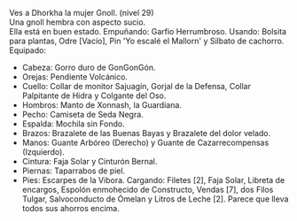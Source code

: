 Ves a Dhorkha la mujer Gnoll.         (nivel 29)                                                                                                                                 
Una gnoll hembra con aspecto sucio.                                                                                                                                    
Ella está en buen estado.
Empuñando: Garfio Herrumbroso.
Usando: Bolsita para plantas, Odre [Vacío], Pin 'Yo escalé el Mallorn' y Silbato de cachorro.
Equipado:                                                                                                                                                              
 * Cabeza:  Gorro duro de GonGonGón.
 * Orejas:  Pendiente Volcánico.
 * Cuello:  Collar de monitor Sajuagín, Gorjal de la Defensa, Collar Palpitante de Hidra y Colgante del Oso.
 * Hombros: Manto de Xonnash, la Guardiana.
 * Pecho:   Camiseta de Seda Negra.
 * Espalda: Mochila sin Fondo.                                                                                                                                         
 * Brazos:  Brazalete de las Buenas Bayas y Brazalete del dolor velado.
 * Manos:   Guante Arbóreo (Derecho) y Guante de Cazarrecompensas (Izquierdo).
 * Cintura: Faja Solar y Cinturón Bernal.
 * Piernas: Taparrabos de piel.
 * Pies:    Escarpes de la Vibora.
Cargando: Filetes [2], Faja Solar, Libreta de encargos, Espolón enmohecido de Constructo, Vendas [7], dos
Filos Tulgar, Salvoconducto de Ómelan y Litros de Leche [2].
Parece que lleva todos sus ahorros encima.                                                                                                                             